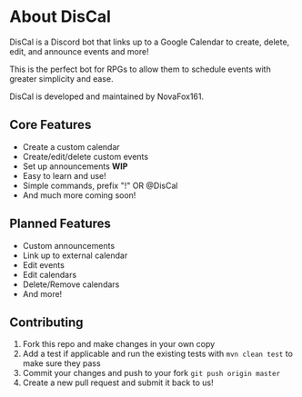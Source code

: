 # About DisCal

DisCal is a Discord bot that links up to a Google Calendar to create, delete, edit, and announce events and more! 

This is the perfect bot for RPGs to allow them to schedule events with greater simplicity and ease.

DisCal is developed and maintained by NovaFox161.

## Core Features

* Create a custom calendar
* Create/edit/delete custom events
* Set up announcements **WIP**
* Easy to learn and use!
* Simple commands, prefix "!" OR @DisCal
* And much more coming soon!

## Planned Features

* Custom announcements
* Link up to external calendar
* Edit events
* Edit calendars
* Delete/Remove calendars
* And more!

## Contributing

1. Fork this repo and make changes in your own copy
2. Add a test if applicable and run the existing tests with `mvn clean test` to make sure they pass
3. Commit your changes and push to your fork `git push origin master`
4. Create a new pull request and submit it back to us!